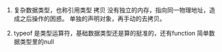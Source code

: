 1. 复杂数据类型，也称引用类型
拷贝
没有独立的内存，指向同一物理地址，造成之后操作的困惑。
单独的声明对象，再手动的去拷贝。

2. typeof 是类型运算符，基础数据类型还是算的挺准的，还有function
简单数据类型里的null